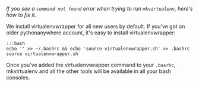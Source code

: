 
<!--
.. title: Installing virtualenvwrapper if you need to
.. slug: InstallingVirtualenvWrapper
.. date: 2015-05-13 14:35:28 UTC+01:00
.. tags:
.. category:
.. link:
.. description:
.. type: text
-->



*If you see a `command not found` error when trying to run `mkvirtualenv`, here's how to fix it.*

We install virtualenvwrapper for all new users by default. If you've got an older pythonanywhere account, it's easy to install virtualenvwrapper:

    :::bash
    echo '' >> ~/.bashrc && echo 'source virtualenvwrapper.sh' >> .bashrc
    source virtualenvwrapper.sh


Once you've added the virtualenvwrapper command to your `.basrhc`, mkvirtualenv and all the other tools will be available in all your bash consoles.
